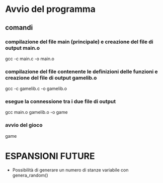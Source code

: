 # Avvio del programma
## comandi

### compilazione del file main (principale) e creazione del file di output main.o
gcc -c main.c -o main.o

### compilazione del file contenente le definizioni delle funzioni e creazione del file di output gamelib.o
gcc -c gamelib.c -o gamelib.o 

### esegue la connessione tra i due file di output
gcc main.o gamelib.o -o game 

### avvio del gioco
game


# ESPANSIONI FUTURE
- Possibilità di generare un numero di stanze variabile con genera_random()

